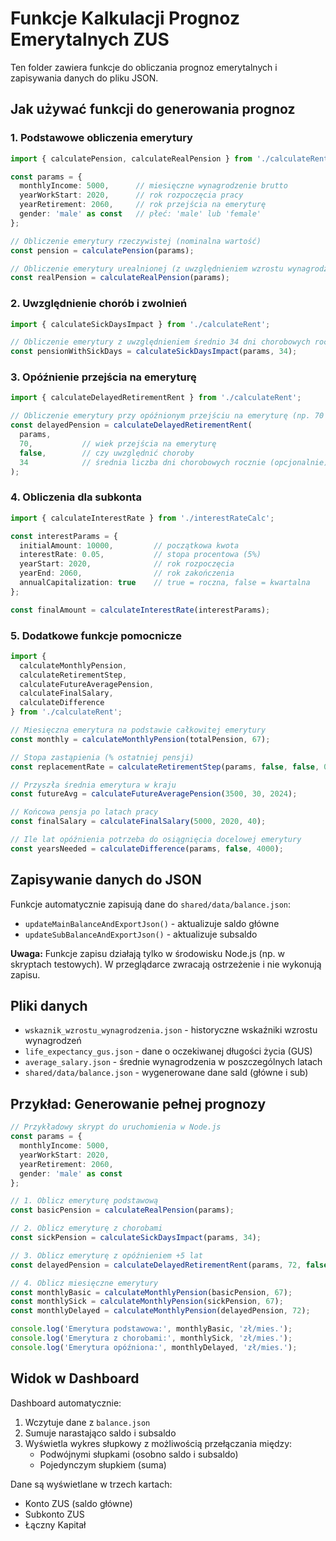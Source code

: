# Funkcje Kalkulacji Prognoz Emerytalnych ZUS

Ten folder zawiera funkcje do obliczania prognoz emerytalnych i zapisywania danych do pliku JSON.

## Jak używać funkcji do generowania prognoz

### 1. Podstawowe obliczenia emerytury

```typescript
import { calculatePension, calculateRealPension } from './calculateRent';

const params = {
  monthlyIncome: 5000,      // miesięczne wynagrodzenie brutto
  yearWorkStart: 2020,      // rok rozpoczęcia pracy
  yearRetirement: 2060,     // rok przejścia na emeryturę
  gender: 'male' as const   // płeć: 'male' lub 'female'
};

// Obliczenie emerytury rzeczywistej (nominalna wartość)
const pension = calculatePension(params);

// Obliczenie emerytury urealnionej (z uwzględnieniem wzrostu wynagrodzeń)
const realPension = calculateRealPension(params);
```

### 2. Uwzględnienie chorób i zwolnień

```typescript
import { calculateSickDaysImpact } from './calculateRent';

// Obliczenie emerytury z uwzględnieniem średnio 34 dni chorobowych rocznie
const pensionWithSickDays = calculateSickDaysImpact(params, 34);
```

### 3. Opóźnienie przejścia na emeryturę

```typescript
import { calculateDelayedRetirementRent } from './calculateRent';

// Obliczenie emerytury przy opóźnionym przejściu na emeryturę (np. 70 lat)
const delayedPension = calculateDelayedRetirementRent(
  params,
  70,           // wiek przejścia na emeryturę
  false,        // czy uwzględnić choroby
  34            // średnia liczba dni chorobowych rocznie (opcjonalnie)
);
```

### 4. Obliczenia dla subkonta

```typescript
import { calculateInterestRate } from './interestRateCalc';

const interestParams = {
  initialAmount: 10000,         // początkowa kwota
  interestRate: 0.05,           // stopa procentowa (5%)
  yearStart: 2020,              // rok rozpoczęcia
  yearEnd: 2060,                // rok zakończenia
  annualCapitalization: true    // true = roczna, false = kwartalna
};

const finalAmount = calculateInterestRate(interestParams);
```

### 5. Dodatkowe funkcje pomocnicze

```typescript
import {
  calculateMonthlyPension,
  calculateRetirementStep,
  calculateFutureAveragePension,
  calculateFinalSalary,
  calculateDifference
} from './calculateRent';

// Miesięczna emerytura na podstawie całkowitej emerytury
const monthly = calculateMonthlyPension(totalPension, 67);

// Stopa zastąpienia (% ostatniej pensji)
const replacementRate = calculateRetirementStep(params, false, false, 0);

// Przyszła średnia emerytura w kraju
const futureAvg = calculateFutureAveragePension(3500, 30, 2024);

// Końcowa pensja po latach pracy
const finalSalary = calculateFinalSalary(5000, 2020, 40);

// Ile lat opóźnienia potrzeba do osiągnięcia docelowej emerytury
const yearsNeeded = calculateDifference(params, false, 4000);
```

## Zapisywanie danych do JSON

Funkcje automatycznie zapisują dane do `shared/data/balance.json`:

- `updateMainBalanceAndExportJson()` - aktualizuje saldo główne
- `updateSubBalanceAndExportJson()` - aktualizuje subsaldo

**Uwaga:** Funkcje zapisu działają tylko w środowisku Node.js (np. w skryptach testowych). W przeglądarce zwracają ostrzeżenie i nie wykonują zapisu.

## Pliki danych

- `wskaznik_wzrostu_wynagrodzenia.json` - historyczne wskaźniki wzrostu wynagrodzeń
- `life_expectancy_gus.json` - dane o oczekiwanej długości życia (GUS)
- `average_salary.json` - średnie wynagrodzenia w poszczególnych latach
- `shared/data/balance.json` - wygenerowane dane sald (główne i sub)

## Przykład: Generowanie pełnej prognozy

```typescript
// Przykładowy skrypt do uruchomienia w Node.js
const params = {
  monthlyIncome: 5000,
  yearWorkStart: 2020,
  yearRetirement: 2060,
  gender: 'male' as const
};

// 1. Oblicz emeryturę podstawową
const basicPension = calculateRealPension(params);

// 2. Oblicz emeryturę z chorobami
const sickPension = calculateSickDaysImpact(params, 34);

// 3. Oblicz emeryturę z opóźnieniem +5 lat
const delayedPension = calculateDelayedRetirementRent(params, 72, false);

// 4. Oblicz miesięczne emerytury
const monthlyBasic = calculateMonthlyPension(basicPension, 67);
const monthlySick = calculateMonthlyPension(sickPension, 67);
const monthlyDelayed = calculateMonthlyPension(delayedPension, 72);

console.log('Emerytura podstawowa:', monthlyBasic, 'zł/mies.');
console.log('Emerytura z chorobami:', monthlySick, 'zł/mies.');
console.log('Emerytura opóźniona:', monthlyDelayed, 'zł/mies.');
```

## Widok w Dashboard

Dashboard automatycznie:
1. Wczytuje dane z `balance.json`
2. Sumuje narastająco saldo i subsaldo
3. Wyświetla wykres słupkowy z możliwością przełączania między:
   - Podwójnymi słupkami (osobno saldo i subsaldo)
   - Pojedynczym słupkiem (suma)

Dane są wyświetlane w trzech kartach:
- Konto ZUS (saldo główne)
- Subkonto ZUS
- Łączny Kapitał
